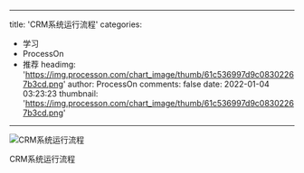 
---
title: 'CRM系统运行流程'
categories: 
 - 学习
 - ProcessOn
 - 推荐
headimg: 'https://img.processon.com/chart_image/thumb/61c536997d9c08302267b3cd.png'
author: ProcessOn
comments: false
date: 2022-01-04 03:23:23
thumbnail: 'https://img.processon.com/chart_image/thumb/61c536997d9c08302267b3cd.png'
---

<div>   
<img class="thumb" alt="CRM系统运行流程" src="https://img.processon.com/chart_image/thumb/61c536997d9c08302267b3cd.png" referrerpolicy="no-referrer">
<p>CRM系统运行流程</p>  
</div>
            